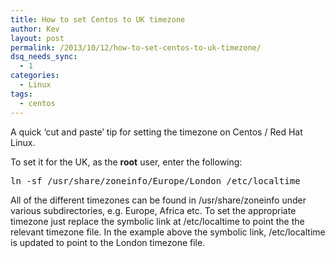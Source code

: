 ```yaml
---
title: How to set Centos to UK timezone
author: Kev
layout: post
permalink: /2013/10/12/how-to-set-centos-to-uk-timezone/
dsq_needs_sync:
  - 1
categories:
  - Linux
tags:
  - centos
---
```

A quick &#8216;cut and paste&#8217; tip for setting the timezone on Centos / Red Hat Linux.<!--more-->

To set it for the UK, as the **root** user, enter the following:

<pre>ln -sf /usr/share/zoneinfo/Europe/London /etc/localtime</pre>

All of the different timezones can be found in /usr/share/zoneinfo under various subdirectories, e.g. Europe, Africa etc. To set the appropriate timezone just replace the symbolic link at /etc/localtime to point the the relevant timezone file. In the example above the symbolic link, /etc/localtime is updated to point to the London timezone file.